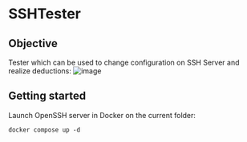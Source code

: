 # SSHTester

## Objective

Tester which can be used to change configuration on SSH Server and realize deductions:
![image](https://github.com/user-attachments/assets/f6190255-1783-4d80-bb03-1f10862ff2ab)

## Getting started

Launch OpenSSH server in Docker on the current folder:
```
docker compose up -d
```
